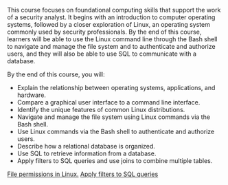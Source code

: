 This course focuses on foundational computing skills that support the work of a security analyst.  It begins with an introduction to computer operating systems, followed by a closer exploration of Linux, an operating system commonly used by security professionals. By the end of this course, learners will be able to use the Linux command line through the Bash shell to navigate and manage the file system and to authenticate and authorize users, and they will also be able to use SQL to communicate with a database. 


By the end of this course, you will: 
- Explain the relationship between operating systems, applications, and hardware.
- Compare a graphical user interface to a command line interface.
- Identify the unique features of common Linux distributions.
- Navigate and manage the file system using Linux commands via the Bash shell.
- Use Linux commands via the Bash shell to authenticate and authorize users.
- Describe how a relational database is organized.
- Use SQL to retrieve information from a database.
- Apply filters to SQL queries and use joins to combine multiple tables.


[File permissions in Linux.](gcprojects/module4/module41.pdf)
[Apply filters to SQL queries](gcprojects/module4/module42.pdf)
